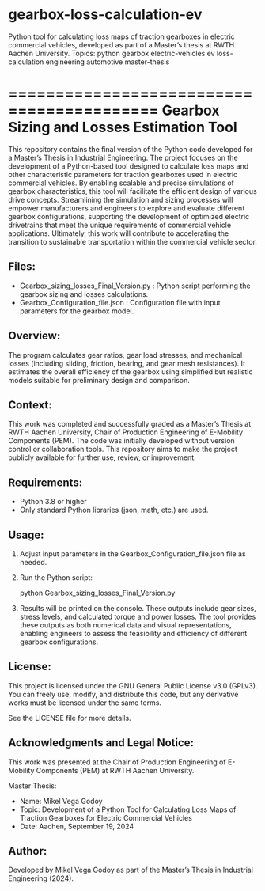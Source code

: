 # gearbox-loss-calculation-ev
Python tool for calculating loss maps of traction gearboxes in electric commercial vehicles, developed as part of a Master’s thesis at RWTH Aachen University.  Topics:  python  gearbox  electric-vehicles  ev  loss-calculation  engineering  automotive  master-thesis

==========================================
Gearbox Sizing and Losses Estimation Tool
==========================================

This repository contains the final version of the Python code developed for a Master’s Thesis in Industrial Engineering. 
The project focuses on the development of a Python-based tool designed to calculate loss maps and other characteristic parameters for traction gearboxes used in electric commercial vehicles. By enabling scalable and precise simulations of gearbox characteristics, this tool will facilitate the efficient design of various drive concepts. Streamlining the simulation and sizing processes will empower manufacturers and engineers to explore and evaluate different gearbox configurations, supporting the development of optimized electric drivetrains that meet the unique requirements of commercial vehicle applications. Ultimately, this work will contribute to accelerating the transition to sustainable transportation within the commercial vehicle sector.


Files:
------
- Gearbox_sizing_losses_Final_Version.py : Python script performing the gearbox sizing and losses calculations.
- Gearbox_Configuration_file.json        : Configuration file with input parameters for the gearbox model.

Overview:
---------
The program calculates gear ratios, gear load stresses, and mechanical losses (including sliding, friction, bearing, and gear mesh resistances). 
It estimates the overall efficiency of the gearbox using simplified but realistic models suitable for preliminary design and comparison.

Context:
--------
This work was completed and successfully graded as a Master’s Thesis at RWTH Aachen University, Chair of Production Engineering of E-Mobility Components (PEM). 
The code was initially developed without version control or collaboration tools. This repository aims to make the project publicly available for further use, review, or improvement.

Requirements:
-------------
- Python 3.8 or higher
- Only standard Python libraries (json, math, etc.) are used.

Usage:
------
1. Adjust input parameters in the Gearbox_Configuration_file.json file as needed.
2. Run the Python script:

   python Gearbox_sizing_losses_Final_Version.py

3. Results will be printed on the console. These outputs include gear sizes, stress levels, and calculated torque and power losses. The tool provides these outputs as both numerical data and visual representations, enabling engineers to assess the feasibility and efficiency of different gearbox configurations.

License:
--------
This project is licensed under the GNU General Public License v3.0 (GPLv3).
You can freely use, modify, and distribute this code, but any derivative works must be licensed under the same terms.

See the LICENSE file for more details.

Acknowledgments and Legal Notice:
---------------------------------
This work was presented at the Chair of Production Engineering of E-Mobility Components (PEM) at RWTH Aachen University.

Master Thesis:
- Name: Mikel Vega Godoy
- Topic: Development of a Python Tool for Calculating Loss Maps of Traction Gearboxes for Electric Commercial Vehicles
- Date: Aachen, September 19, 2024

Author:
-------
Developed by Mikel Vega Godoy as part of the Master’s Thesis in Industrial Engineering (2024).
